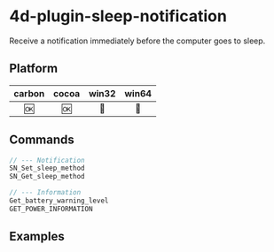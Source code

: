 # 4d-plugin-sleep-notification
Receive a notification immediately before the computer goes to sleep.

Platform
---

| carbon | cocoa | win32 | win64 |
|:------:|:-----:|:---------:|:---------:|
|🆗|🆗|🚫|🚫|

Commands
---

```c
// --- Notification
SN_Set_sleep_method
SN_Get_sleep_method

// --- Information
Get_battery_warning_level
GET_POWER_INFORMATION
```

Examples
---
